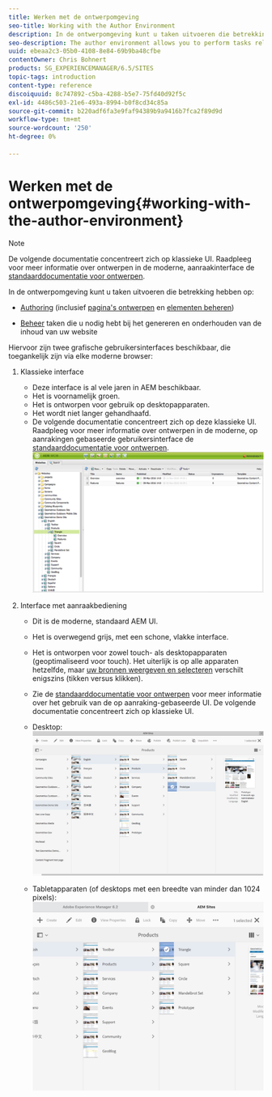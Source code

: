 ```yaml
---
title: Werken met de ontwerpomgeving
seo-title: Working with the Author Environment
description: In de ontwerpomgeving kunt u taken uitvoeren die betrekking hebben op het ontwerpen (waaronder het schrijven en beheren van elementen voor pagina's) en het beheren van taken die u nodig hebt voor het genereren en onderhouden van de inhoud van uw website.
seo-description: The author environment allows you to perform tasks related to authoring (including page authoring and managing assets) and administering tasks you need when generating and maintaining the content on your website.
uuid: ebeaa2c3-05b0-4108-8e84-69b9ba48cfbe
contentOwner: Chris Bohnert
products: SG_EXPERIENCEMANAGER/6.5/SITES
topic-tags: introduction
content-type: reference
discoiquuid: 8c747892-c5ba-4288-b5e7-75fd40d92f5c
exl-id: 4486c503-21e6-493a-8994-b0f8cd34c85a
source-git-commit: b220adf6fa3e9faf94389b9a9416b7fca2f89d9d
workflow-type: tm+mt
source-wordcount: '250'
ht-degree: 0%

---
```


# Werken met de ontwerpomgeving{#working-with-the-author-environment}

>[!NOTE]
>
>De volgende documentatie concentreert zich op klassieke UI. Raadpleeg voor meer informatie over ontwerpen in de moderne, aanraakinterface de [standaarddocumentatie voor ontwerpen](/help/assets/assets.md).

In de ontwerpomgeving kunt u taken uitvoeren die betrekking hebben op:

* [Authoring](/help/sites-authoring/author.md) (inclusief [pagina&#39;s ontwerpen](/help/sites-authoring/qg-page-authoring.md) en [elementen beheren](/help/assets/assets.md))

* [Beheer](/help/sites-administering/administer-best-practices.md) taken die u nodig hebt bij het genereren en onderhouden van de inhoud van uw website

Hiervoor zijn twee grafische gebruikersinterfaces beschikbaar, die toegankelijk zijn via elke moderne browser:

1. Klassieke interface

   * Deze interface is al vele jaren in AEM beschikbaar.
   * Het is voornamelijk groen.
   * Het is ontworpen voor gebruik op desktopapparaten.
   * Het wordt niet langer gehandhaafd.
   * De volgende documentatie concentreert zich op deze klassieke UI. Raadpleeg voor meer informatie over ontwerpen in de moderne, op aanrakingen gebaseerde gebruikersinterface de [standaarddocumentatie voor ontwerpen](/help/sites-authoring/author.md).
   ![chlimage_1-149](assets/chlimage_1-149.png)

1. Interface met aanraakbediening

   * Dit is de moderne, standaard AEM UI.
   * Het is overwegend grijs, met een schone, vlakke interface.
   * Het is ontworpen voor zowel touch- als desktopapparaten (geoptimaliseerd voor touch). Het uiterlijk is op alle apparaten hetzelfde, maar [uw bronnen weergeven en selecteren](/help/sites-authoring/basic-handling.md) verschilt enigszins (tikken versus klikken).
   * Zie de [standaarddocumentatie voor ontwerpen](/help/sites-authoring/author.md) voor meer informatie over het gebruik van de op aanraking-gebaseerde UI. De volgende documentatie concentreert zich op klassieke UI.

   * Desktop:
   ![chlimage_1-150](assets/chlimage_1-150.png)

   * Tabletapparaten (of desktops met een breedte van minder dan 1024 pixels):
   ![chlimage_1-7](assets/chlimage_1-7.jpeg)
